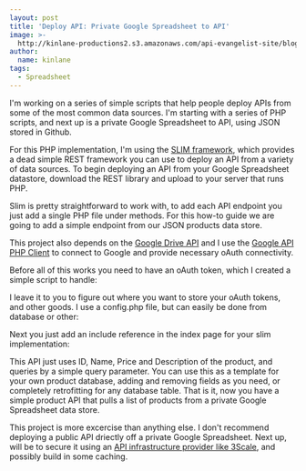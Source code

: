 ```yaml
---
layout: post
title: 'Deploy API: Private Google Spreadsheet to API'
image: >-
  http://kinlane-productions2.s3.amazonaws.com/api-evangelist-site/blog/bw-google-docs.png
author:
  name: kinlane
tags:
  - Spreadsheet
---
```

I'm working on a series of simple scripts that help people deploy APIs from some of the most common data sources. I'm starting with a series of PHP scripts, and next up is a private Google Spreadsheet to API, using JSON stored in Github.

For this PHP implementation, I'm using the [SLIM framework](http://www.slimframework.com/), which provides a dead simple REST framework you can use to deploy an API from a variety of data sources. To begin deploying an API from your Google Spreadsheet datastore, download the REST library and upload to your server that runs PHP.

Slim is pretty straightforward to work with, to add each API endpoint you just add a single PHP file under methods. For this how-to guide we are going to add a simple endpoint from our JSON products data store.

This project also depends on the [Google Drive API](https://developers.google.com/drive/) and I use the [Google API PHP Client](https://code.google.com/p/google-api-php-client/) to connect to Google and provide necessary oAuth connectivity. 

Before all of this works you need to have an oAuth token, which I created a simple script to handle:

I leave it to you to figure out where you want to store your oAuth tokens, and other goods. I use a config.php file, but can easily be done from database or other:

Next you just add an include reference in the index page for your slim implementation:

This API just uses ID, Name, Price and Description of the product, and queries by a simple query parameter. You can use this as a template for your own product database, adding and removing fields as you need, or completely retrofitting for any database table. That is it, now you have a simple product API that pulls a list of products from a private Google Spreadsheet data store.

This project is more excercise than anything else. I don't recommend deploying a public API driectly off a private Google Spreadsheet. Next up, will be to secure it using an [API infrastructure provider like 3Scale](http://bit.ly/13esk6Q), and possibly build in some caching.